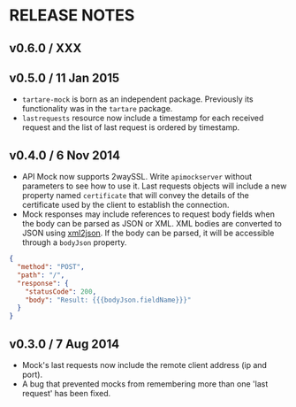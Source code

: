 # RELEASE NOTES

## v0.6.0 / XXX


## v0.5.0 / 11 Jan 2015
* `tartare-mock` is born as an independent package. Previously its functionality was in the `tartare` package.
* `lastrequests` resource now include a timestamp for each received request and the list of last request is ordered
  by timestamp.

## v0.4.0 / 6 Nov 2014
* API Mock now supports 2waySSL. Write `apimockserver` without parameters to see how to use it. Last requests objects will
  include a new property named `certificate` that will convey the details of the certificate used by the client to establish
  the connection.
* Mock responses may include references to request body fields when the body can be parsed as JSON or XML. 
  XML bodies are converted to JSON using [xml2json](https://www.npmjs.org/package/xml2json).
  If the body can be parsed, it will be accessible through a `bodyJson` property.
 
```json
{
  "method": "POST",
  "path": "/",
  "response": {
    "statusCode": 200,
    "body": "Result: {{{bodyJson.fieldName}}}"
  }
}
```

## v0.3.0 / 7 Aug 2014
* Mock's last requests now include the remote client address (ip and port).
* A bug that prevented mocks from remembering more than one 'last request' has been fixed.
